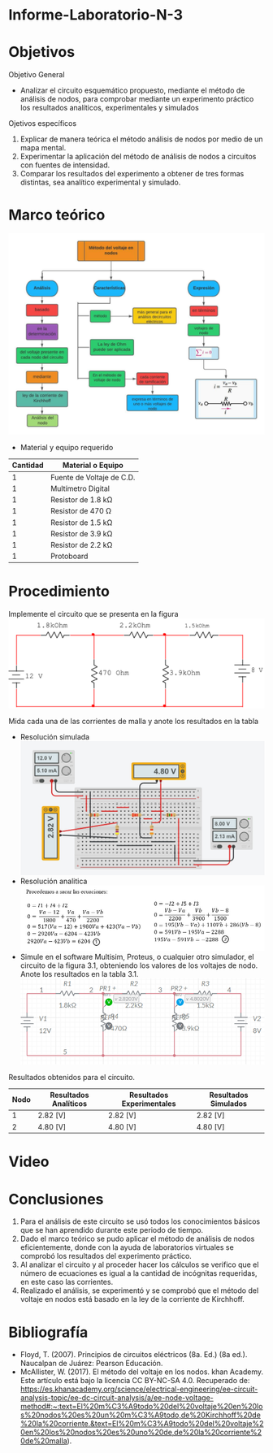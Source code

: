 # Informe-Laboratorio-N-3

# Objetivos

Objetivo General

- Analizar el circuito esquemático propuesto, mediante el método de análisis de nodos, para comprobar mediante un experimento práctico los resultados analíticos, experimentales y simulados

Ojetivos específicos

1. Explicar de manera teórica el método análisis de nodos por medio de un mapa mental.
2. Experimentar la aplicación del método de análisis de nodos a circuitos con fuentes de intensidad.
3. Comparar los resultados del experimento a obtener de tres formas distintas, sea analítico experimental y simulado.

# Marco teórico 

![](https://github.com/BENLLAMIN69/Informe-Laboratorio-N-3/blob/main/Ima/Blank%20diagram.jpeg)

- Material y equipo requerido

|Cantidad| Material o Equipo|
|--------|------------------|
|1| Fuente de Voltaje de C.D.|
|1| Multímetro Digital|
|1| Resistor de 1.8 kΩ|
|1| Resistor de 470 Ω|
|1| Resistor de 1.5 kΩ|
|1| Resistor de 3.9 kΩ|
|1| Resistor de 2.2 kΩ|
|1| Protoboard|

# Procedimiento
Implemente el circuito que se presenta en la figura
![](https://github.com/BENLLAMIN69/Informe-Laboratorio-N-3/blob/main/Ima/Captura%20de%20pantalla%202021-11-29%20181033.png)

Mida cada una de las corrientes de malla y anote los resultados en la tabla

- Resolución simulada
![](https://github.com/BENLLAMIN69/Informe-Laboratorio-N-3/blob/main/Ima/WhatsApp%20Image%202021-11-29%20at%207.37.18%20PM.jpeg)
- Resolución analitica 
![](https://github.com/BENLLAMIN69/Informe-Laboratorio-N-3/blob/main/Ima/WhatsApp%20Image%202021-11-29%20at%207.37.34%20PM.jpeg)
- Simule en el software Multisim, Proteus, o cualquier otro simulador, el circuito de la figura 3.1, obteniendo los valores de los voltajes de nodo. Anote los resultados en la tabla 3.1.
![](https://github.com/BENLLAMIN69/Informe-Laboratorio-N-3/blob/main/Ima/Captura%20de%20pantalla%202021-11-29%20194339.png)

Resultados obtenidos para el circuito.

|Nodo| Resultados Analíticos| Resultados Experimentales| Resultados Simulados|
|----|-----------------------|-------------------------|----------------------|
|1|2.82 [V]|2.82 [V]|2.82 [V]|
|2|4.80 [V]|4.80 [V]|4.80 [V]|

 

# Video

# Conclusiones 

1. Para el análisis de este circuito se usó todos los conocimientos básicos que se han aprendido durante este periodo de tiempo.
2. Dado el marco teórico se pudo aplicar el método de análisis de nodos eficientemente, donde con la ayuda de laboratorios virtuales se comprobó los resultados del experimento práctico.
3. Al analizar el circuito y al proceder hacer los cálculos se verifico que el número de ecuaciones es igual a la cantidad de incógnitas requeridas, en este caso las corrientes.
4. Realizado el análisis, se experimentó y se comprobó que el método del voltaje en nodos está basado en la ley de la corriente de Kirchhoff. 

# Bibliografía

- Floyd, T. (2007). Principios de circuitos eléctricos (8a. Ed.) (8a ed.). Naucalpan de Juárez: Pearson Educación.
- McAllister, W. (2017). El método del voltaje en los nodos. khan Academy. Este artículo está bajo la licencia CC BY-NC-SA 4.0. Recuperado de: https://es.khanacademy.org/science/electrical-engineering/ee-circuit-analysis-topic/ee-dc-circuit-analysis/a/ee-node-voltage-method#:~:text=El%20m%C3%A9todo%20del%20voltaje%20en%20los%20nodos%20es%20un%20m%C3%A9todo,de%20Kirchhoff%20de%20la%20corriente.&text=El%20m%C3%A9todo%20del%20voltaje%20en%20los%20nodos%20es%20uno%20de,de%20la%20corriente%20de%20malla).

